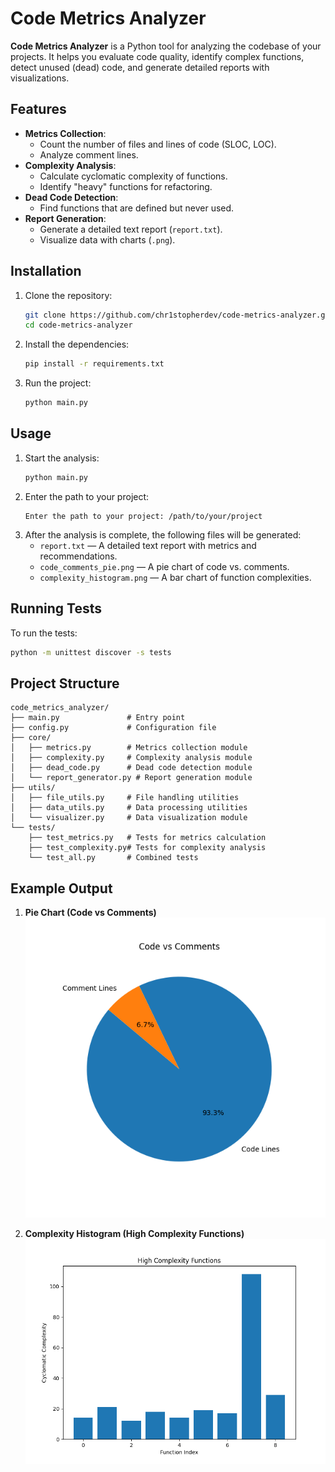 
# Code Metrics Analyzer

**Code Metrics Analyzer** is a Python tool for analyzing the codebase of your projects. It helps you evaluate code quality, identify complex functions, detect unused (dead) code, and generate detailed reports with visualizations.

## Features
- **Metrics Collection**:
  - Count the number of files and lines of code (SLOC, LOC).
  - Analyze comment lines.
- **Complexity Analysis**:
  - Calculate cyclomatic complexity of functions.
  - Identify "heavy" functions for refactoring.
- **Dead Code Detection**:
  - Find functions that are defined but never used.
- **Report Generation**:
  - Generate a detailed text report (`report.txt`).
  - Visualize data with charts (`.png`).

## Installation
1. Clone the repository:
   ```bash
   git clone https://github.com/chr1stopherdev/code-metrics-analyzer.git
   cd code-metrics-analyzer
   ```

2. Install the dependencies:
   ```bash
   pip install -r requirements.txt
   ```

3. Run the project:
   ```bash
   python main.py
   ```

## Usage
1. Start the analysis:
   ```bash
   python main.py
   ```
2. Enter the path to your project:
   ```
   Enter the path to your project: /path/to/your/project
   ```
3. After the analysis is complete, the following files will be generated:
   - `report.txt` — A detailed text report with metrics and recommendations.
   - `code_comments_pie.png` — A pie chart of code vs. comments.
   - `complexity_histogram.png` — A bar chart of function complexities.

## Running Tests
To run the tests:
```bash
python -m unittest discover -s tests
```

## Project Structure
```plaintext
code_metrics_analyzer/
├── main.py               # Entry point
├── config.py             # Configuration file
├── core/
│   ├── metrics.py        # Metrics collection module
│   ├── complexity.py     # Complexity analysis module
│   ├── dead_code.py      # Dead code detection module
│   └── report_generator.py # Report generation module
├── utils/
│   ├── file_utils.py     # File handling utilities
│   ├── data_utils.py     # Data processing utilities
│   └── visualizer.py     # Data visualization module
└── tests/
    ├── test_metrics.py   # Tests for metrics calculation
    ├── test_complexity.py# Tests for complexity analysis
    └── test_all.py       # Combined tests
```

## Example Output
1. **Pie Chart (Code vs Comments)**  
   ![Code vs Comments](code_comments_pie.png)

2. **Complexity Histogram (High Complexity Functions)**  
   ![Function Complexity](complexity_histogram.png)
